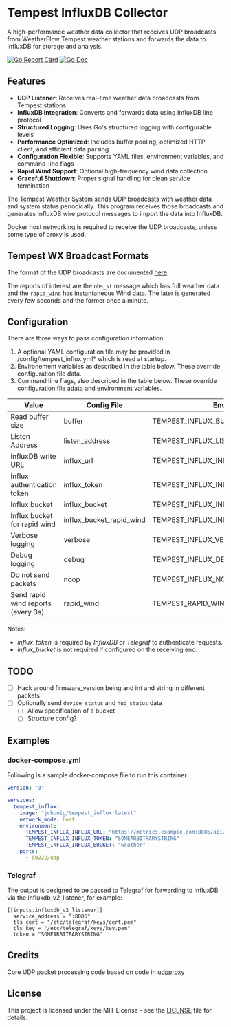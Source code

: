 # Tempest InfluxDB Collector

A high-performance weather data collector that receives UDP broadcasts from WeatherFlow Tempest weather stations and forwards the data to InfluxDB for storage and analysis.

[![Go Report Card](https://goreportcard.com/badge/github.com/jacaudi/tempest_influx?style=flat-square)](https://goreportcard.com/report/github.com/jacaudi/tempest_influx)
[![Go Doc](https://img.shields.io/badge/godoc-reference-blue.svg?style=flat-square)](http://godoc.org/github.com/jacaudi/tempest_influx)

## Features

- **UDP Listener**: Receives real-time weather data broadcasts from Tempest stations
- **InfluxDB Integration**: Converts and forwards data using InfluxDB line protocol
- **Structured Logging**: Uses Go's structured logging with configurable levels
- **Performance Optimized**: Includes buffer pooling, optimized HTTP client, and efficient data parsing
- **Configuration Flexible**: Supports YAML files, environment variables, and command-line flags
- **Rapid Wind Support**: Optional high-frequency wind data collection
- **Graceful Shutdown**: Proper signal handling for clean service termination

The [Tempest Weather System](https://shop.weatherflow.com/products/tempest) sends UDP broadcasts with weather data and system status periodically. This program receives those broadcasts and generates InfluxDB wire protocol messages to import the data into InfluxDB.

Docker host networking is required to receive the UDP broadcasts, unless some type of proxy is used.

## Tempest WX Broadcast Formats

The format of the UDP broadcasts are documented
[here](https://weatherflow.github.io/Tempest/api/udp.html).

The reports of interest are the `obs_st` message which has full
weather data and the `rapid_wind` has instantaneous Wind data.
The later is generated every few seconds and the former once a minute.

## Configuration

There are three ways to pass configuration information:

  1. A optional YAML configuration file may be provided in /config/tempest_influx.yml* which is read at startup.
  2. Environement variables as described in the table below.  These override configuration file data.
  3. Command line flags, also described in the table below.  These override configuration file adata and environment variables.

| Value                              | Config File              | Environment                             | Flag                       | Default                             |
|------------------------------------|--------------------------|-----------------------------------------|----------------------------|-------------------------------------|
| Read buffer size                   | buffer                   | TEMPEST_INFLUX_BUFFER                   | --buffer                   | 10240                               |
| Listen Address                     | listen_address           | TEMPEST_INFLUX_LISTEN_ADDRESS           | --listen_address           | :50222                              |
| InfluxDB write URL                 | influx_url               | TEMPEST_INFLUX_INFLUX_URL               | --influx_url               | https://localhost:8086/api/v2/write |
| Influx authentication token        | influx_token             | TEMPEST_INFLUX_INFLUX_TOKEN             | --influx_token             |                                     |
| Influx bucket                      | influx_bucket            | TEMPEST_INFLUX_INFLUX_BUCKET            | --influx_bucket            |                                     |
| Influx bucket for rapid wind       | influx_bucket_rapid_wind | TEMPEST_INFLUX_INFLUX_BUCKET_RAPID_WIND | --influx_bucket_rapid_wind |                                     |
| Verbose logging                    | verbose                  | TEMPEST_INFLUX_VERBOSE                  | -v, --verbose              | False (True if Debug set)           |
| Debug logging                      | debug                    | TEMPEST_INFLUX_DEBUG                    | -d, --debug                | False                               |
| Do not send packets                | noop                     | TEMPEST_INFLUX_NOOP                     | -n, --noop                 | False                               |
| Send rapid wind reports (every 3s) | rapid_wind               | TEMPEST_RAPID_WIND                      | -rapid_wind                | False                               |

Notes:

   + *influx_token* is required by *InfluxDB* or *Telegraf* to authenticate requests.
   + *influx_bucket* is not required if configured on the receiving end.

## TODO

 + [ ] Hack around firmware_version being and int and string in
       different packets
 + [ ] Optionally send `device_status` and `hub_status` data
   + [ ] Allow specification of a bucket
   + [ ] Structure config?

## Examples

### docker-compose.yml

Following is a sample docker-compose file to run this container.

```yaml
version: "3"

services:
  tempest_influx:
    image: "jchonig/tempest_influx:latest"
    network_mode: host
    environment:
      TEMPEST_INFLUX_INFLUX_URL: "https://metrics.example.com:8086/api/v2/write"
      TEMPEST_INFLUX_INFLUX_TOKEN: "SOMEARBITRARYSTRING"
      TEMPEST_INFLUX_INFLUX_BUCKET: "weather"
    ports:
      - 50222/udp
```

### Telegraf

The output is designed to be passed to Telegraf for forwarding to
InfluxDB via the influxdb_v2_listener, for example:

```
[[inputs.influxdb_v2_listener]]
  service_address = ":8086"
  tls_cert = "/etc/telegraf/keys/cert.pem"
  tls_key = "/etc/telegraf/keys/key.pem"
  token = "SOMEARBITRARYSTRING"
```

## Credits

Core UDP packet processing code based on code in [udpproxy](https://github.com/Akagi201/udpproxy)

## License

This project is licensed under the MIT License - see the [LICENSE](LICENSE) file for details.
